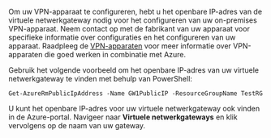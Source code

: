 
Om uw VPN-apparaat te configureren, hebt u het openbare IP-adres van de virtuele netwerkgateway nodig voor het configureren van uw on-premises VPN-apparaat. Neem contact op met de fabrikant van uw apparaat voor specifieke informatie over configuraties en het configureren van uw apparaat. Raadpleeg de [VPN-apparaten](../articles/vpn-gateway/vpn-gateway-about-vpn-devices.md) voor meer informatie over VPN-apparaten die goed werken in combinatie met Azure.

Gebruik het volgende voorbeeld om het openbare IP-adres van uw virtuele netwerkgateway te vinden met behulp van PowerShell:

    Get-AzureRmPublicIpAddress -Name GW1PublicIP -ResourceGroupName TestRG

U kunt het openbare IP-adres voor uw virtuele netwerkgateway ook vinden in de Azure-portal. Navigeer naar **Virtuele netwerkgateways** en klik vervolgens op de naam van uw gateway.

<!--HONumber=Sep16_HO3-->


